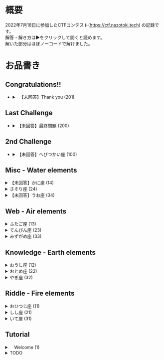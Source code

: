 # 概要  
2022年7月18日に参加したCTFコンテスト(https://ctf.nazotoki.tech) の記録です。  
解答・解き方は▶をクリックして開くと読めます。  
解いた部分はほぼノーコードで解けました。  

# お品書き  
## Congratulations!!  
- <details><summary>　【未回答】Thank you (201) </summary></details>  
  
## Last Challenge  
- <details><summary> 【未回答】最終問題 (200) </summary></details>  
  
## 2nd Challenge  
- <details><summary> 【未回答】へびつかい座 (100) </summary></details>  
  
## Misc - Water elements  
<details>
　　<summary> 【未回答】かに座 (14) </summary>
    「cancer.zip」がある。とりあえず展開してみる。32文字の文字列が13個表示される。  
    4de447a391e32baeb5a52c55aa14467b  
    7c70e2cb2b4a13c4590f6b15c30385fd  
    44ca0844398b2d010d8cd4a31ddb023d  
    397cbf6db9d7ae6906ae420aedc5346c  
    550eadb88a230018bf043d1b6ad15863  
    635cbc8a5dc1a528c3b5cb9eecdc1086  
    766cc4dd4d5005652e8514e3513683f8   
    0961db32a59b8a83c1996498f9d1d80e  
    7463543d784aa59ca86359a50ef58c8e  
    a0678bcea04dbd6852c219062ab2bb3c  
    b9c94e8a87e3647c5a0fa4ff358ecc65  
    f8a5c386478fa64f118056b82acc31d2  
    f0525aafa095ed2665d03681537a70ea  
  
    (13って怪しくない？)  
    32文字なので16進数やURLエンコードを疑ってみる。  
</details>  

<details>  
    <summary> さそり座 (24)  </summary>  
    犬とってもかわいい！！ダックスかな。
    ヒント使用。おめめを拡大してみよう。  
    > 答え
    ``` 
    カクダイ
    ```  
</details>  

<details>
    <summary> 【未回答】うお座 (34) </summary>  
    「みずがめ座からてんびん座に向かうとき、ひみつの鍵が手に入るだろう。水の中に浮かぶ真実を見定めよ。」  
    パスワードがかかっていて展開できない。  
    ヒント1　ヘッダーの仕様を示唆。  
    ヒント2「リファラーの情報にaquariusが含まれた状態でてんびん座のサイトにアクセスすると鍵が手に入りそうです。書き換えられないでしょうか？ やり方がわからない人は「リファラー 書き換え」とかでぐぐると良いかもしれません。」  
    > 答え
    ``` 
    ```
</details>  


## Web - Air elements  
<details>  
    <summary> ふたご座 (13) </summary>  
    ヒント見ました  
    webページにアクセスすると、「パスワードはdioskouroiってわかってるはずなんだけど...」と出る。  
    開発者ツールのhtmlを書き換えればいいとのこと  
    開発者ツールを開いてみると、  
    <input type="hidden" name="realPassword" value="dummyPassword">となっており、このままでは何を入力しても  
    「dummyPassword」が入力値として送信されてしまう。  
    該当部分をダブルクリックすると(筆者はGoogleChromeを使用)編集ができるので、  
    value="dioskouroi"に書き換えてsubmitする。  
    
    すると遷移先ページで  
    "🦗 < 解いてくれてありがとう！フラグをどうぞ！nazotokiCTF{ナイーブ}"と表示される。  
    > 答え  
    ```  
    ナイーブ  
    ```  
</details>  
     
<details>
    <summary> てんびん座 (23) </summary>
    時間切れ。
    「stardustChrome」なる聞いたことないブラウザを要求された。
    使っているブラウザの情報はヘッダー情報の`user-agent`内にあるため、UserAgentを偽装するといいらしい。
    「ネットワーク状態」から「[]ブラウザのデフォルトを使用」のチェックを外し、
    カスタム欄に「stardustChrome」と入力してページを再読み込みした。
    参考：(https://aprico-media.com/posts/1579)

    遷移先ページで  
    "確かにstardustChromeを使ってるね。フラグをどうぞ！nazotokiCTF{クローン}"と表示される。  
    > 答え  
    ```  
    クローン  
    ```  
</details>  

<details>
    <summary> みずがめ座 (33) </summary>
    ヒント1より「入社番号を一人だけ知っている人」＝99番のアイちゃん、passwordで検索する
    (好きなもの：まゆげみたいな模様のある犬。かわいい。)
    フラグのヒントはナンバー9999に載せておいたよ！入社前情報だから普通のパスワードでは見れないかもね。

    ヒント3より「パスワード入力フォームにSQLインジェクションの脆弱性があります。社員ナンバー：9999 か 99
    パスワード：' or 1=1 ;と入力してみてください。」

    入社試験受けてる君の情報入ってるのを発見。名前「なんだっけ」ｗｗ
    メモnazotokiCTF｛この候補者の名前｝
    > 答え
    ``` 
    タカハシ
    ```
</details>  

## Knowledge - Earth elements  
<details>  
    <summary> おうし座 (12) </summary>  
    2021年に行われた、コンピューターウイルス「emotet」のテイクダウン作戦  
    = Operation LadyBird  
    =「○○○○ムシ作戦」  
    参考：(https://xtech.nikkei.com/atcl/nxt/mag/nnw/18/041800012/042100139/)  
    
    
    検索時のポイント  
    「emotet 作戦」で検索。  
    「emotet テイクダウン」だとemotet対応済のプレスリリース等が多くヒットして見つかりにくいし、  
    「emotet　対策」だとセキュリティソフトの広告が多く引っかかる。  
    
    > 答え  
    ```  
    テントウ  
    ```  
</details>
  
<details>
    <summary> おとめ座 (22) </summary>
    「Webアプリケーションのセキュリティ分野の研究・ガイドラインの作成・脆弱性診断ツールの開発・イベント開催などの活動をしているオープンソースソフトウェアコミュニティの名称の読み方をカタカナ4文字で答えよ。」
    OWASP(https://owasp.org/www-chapter-japan/)
    学生会員は年20ドルからとのこと。

    > 答え
    ```
    オワスプ
    ```
</details>  

<details>
    <summary> やぎ座 (32) </summary>
    logを日本語で何というか？＝対数。　一瞬「指数かな？」と思ってあせった。
    > 答え
    ```
    タイスウ
    ```
</details>  

## Riddle - Fire elements  
<details>   
    <summary> おひつじ座 (11) </summary>  
    あなたが目指しているもの＝セキュリティエンジニアの「星」
    プロローグ(https://ctf.nazotoki.tech/prologue)のアイちゃんのメッセージの「★イントロダクション🌸」から
    「★がんばってネ!おうえんしてルよ!☺」の★の行を縦読みすると答え。
    > 答え
    ```
    ハンドル
    ```
</details>  


<details>
    <summary> しし座 (21) </summary>
    「leo.png」をダウンロードする。
    ルール(https://ctf.nazotoki.tech/regulation)に、「大切なルール　燃えるゴミは捨ててください　ペットボトル」
    とあるので、カタカナの「モエルゴミ」と「ペットボトル」を消す。
    > 答え
    ```
    チーター
    ```
</details>  

<details>
    <summary> いて座 (31) </summary>
    これもヒント見ました。東西南北＝イースト、ウエスト、サウス、ノース。
    「sagittarius2.png」って怪しくない？なんで2？
    > 答え
    ```
    イースト
    ```
    </details>  

## Tutorial
<details>
    <summary>　Welcome (1) </summary>
    練習。
    > 答え
    ```
    ナゾトキ
    ```
</details>  


<details>
    <summary>TODO </summary>
    ・GitHubの確認
    ・.encファイルを見るためにファイル暗号化ソフト「ＥＤ」を使う。
</details>  